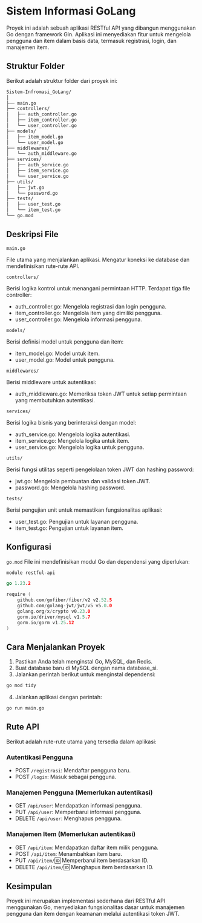 # Sistem Informasi GoLang

Proyek ini adalah sebuah aplikasi RESTful API yang dibangun menggunakan Go dengan framework Gin. Aplikasi ini menyediakan fitur untuk mengelola pengguna dan item dalam basis data, termasuk registrasi, login, dan manajemen item.

## Struktur Folder

Berikut adalah struktur folder dari proyek ini:

```txt
Sistem-Infromasi_GoLang/
│
├── main.go
├── controllers/
│   ├── auth_controller.go
│   ├── item_controller.go
│   └── user_controller.go
├── models/
│   ├── item_model.go
│   └── user_model.go
├── middlewares/
│   └── auth_middleware.go
├── services/
│   ├── auth_service.go
│   ├── item_service.go
│   └── user_service.go
├── utils/
│   ├── jwt.go
│   └── password.go
├── tests/
│   ├── user_test.go
│   └── item_test.go
└── go.mod
```

## Deskripsi File

`main.go`

File utama yang menjalankan aplikasi. Mengatur koneksi ke database dan mendefinisikan rute-rute API.

`controllers/`

Berisi logika kontrol untuk menangani permintaan HTTP. Terdapat tiga file controller:

- auth_controller.go: Mengelola registrasi dan login pengguna.
- item_controller.go: Mengelola item yang dimiliki pengguna.
- user_controller.go: Mengelola informasi pengguna.

`models/`

Berisi definisi model untuk pengguna dan item:

- item_model.go: Model untuk item.
- user_model.go: Model untuk pengguna.

`middlewares/`

Berisi middleware untuk autentikasi:

- auth_middleware.go: Memeriksa token JWT untuk setiap permintaan yang membutuhkan autentikasi.

`services/`

Berisi logika bisnis yang berinteraksi dengan model:

- auth_service.go: Mengelola logika autentikasi.
- item_service.go: Mengelola logika untuk item.
- user_service.go: Mengelola logika untuk pengguna.

`utils/`

Berisi fungsi utilitas seperti pengelolaan token JWT dan hashing password:

- jwt.go: Mengelola pembuatan dan validasi token JWT.
- password.go: Mengelola hashing password.

`tests/`

Berisi pengujian unit untuk memastikan fungsionalitas aplikasi:

- user_test.go: Pengujian untuk layanan pengguna.
- item_test.go: Pengujian untuk layanan item.

## Konfigurasi

`go.mod` File ini mendefinisikan modul Go dan dependensi yang diperlukan:

```go
module restful-api

go 1.23.2

require (
    github.com/gofiber/fiber/v2 v2.52.5
    github.com/golang-jwt/jwt/v5 v5.0.0
    golang.org/x/crypto v0.23.0
    gorm.io/driver/mysql v1.5.7
    gorm.io/gorm v1.25.12
)
```

## Cara Menjalankan Proyek

1. Pastikan Anda telah menginstal Go, MySQL, dan Redis.
2. Buat database baru di MySQL dengan nama database_si.
3. Jalankan perintah berikut untuk menginstal dependensi:

```bash
go mod tidy
```

4. Jalankan aplikasi dengan perintah:

```bash
go run main.go
```

## Rute API

Berikut adalah rute-rute utama yang tersedia dalam aplikasi:

### Autentikasi Pengguna

- POST `/registrasi`: Mendaftar pengguna baru.
- POST `/login`: Masuk sebagai pengguna.

### Manajemen Pengguna (Memerlukan autentikasi)

- GET `/api/user`: Mendapatkan informasi pengguna.
- PUT `/api/user`: Memperbarui informasi pengguna.
- DELETE `/api/user`: Menghapus pengguna.

### Manajemen Item (Memerlukan autentikasi)

- GET `/api/item`: Mendapatkan daftar item milik pengguna.
- POST `/api/item`: Menambahkan item baru.
- PUT `/api/item/`:id: Memperbarui item berdasarkan ID.
- DELETE `/api/item/`:id: Menghapus item berdasarkan ID.

## Kesimpulan
Proyek ini merupakan implementasi sederhana dari RESTful API menggunakan Go, menyediakan fungsionalitas dasar untuk manajemen pengguna dan item dengan keamanan melalui autentikasi token JWT.